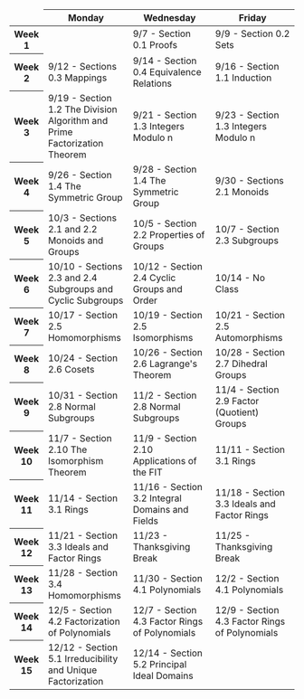 <link href="https://media.uwex.edu/app/droplets_v3/css/droplets.css" rel="stylesheet"></link>
<script href="https://media.uwex.edu/app/droplets_v3/script/droplets.js" type="test/javascript"></script>


<div id="uws-droplets-page">
<table class='hover'>
<thead>
<tr>
	<td style="width:10%"> </td>
	<th style="width:30%">Monday</th>
	<th style="width:30%">Wednesday</th>
	<th style="width:30%">Friday</th>
</tr>
</thead>
<tbody>
<tr>
	<th>Week 1</th>
	<td></td>
	<td>9/7 - Section 0.1 Proofs</td>
	<td>9/9 - Section 0.2 Sets</td>
</tr>
<tr>
	<th>Week 2</th>
	<td>9/12 - Sections 0.3 Mappings</td>
	<td>9/14 - Section 0.4 Equivalence Relations</td>
	<td>9/16 - Section 1.1 Induction</td>
</tr>
<tr>
	<th>Week 3</th>
	<td>9/19 - Section 1.2 The Division Algorithm and Prime Factorization Theorem</td>
	<td>9/21 - Section 1.3 Integers Modulo n</td>
	<td>9/23 - Section 1.3 Integers Modulo n</td>
</tr>
<tr>
	<th>Week 4</th>
	<td>9/26 - Section 1.4 The Symmetric Group</td>
	<td>9/28 - Section 1.4 The Symmetric Group</td>
	<td>9/30 - Sections 2.1 Monoids</td>
</tr>
<tr>
	<th>Week 5</th>
	<td>10/3 - Sections 2.1 and 2.2 Monoids and Groups</td>
	<td>10/5 - Section 2.2 Properties of Groups</td>
	<td>10/7 - Section 2.3 Subgroups</td>
</tr>
<tr>
	<th>Week 6</th>
	<td>10/10 - Sections 2.3 and 2.4 Subgroups and Cyclic Subgroups</td>
	<td>10/12 - Section 2.4 Cyclic Groups and Order</td>
	<td>10/14 - No Class</td>
</tr>
<tr>
	<th>Week 7</th>
	<td>10/17 - Section 2.5 Homomorphisms</td>
	<td>10/19 - Section 2.5 Isomorphisms</td>
	<td>10/21 - Section 2.5 Automorphisms</td>
</tr>
<tr>
	<th>Week 8</th>
	<td>10/24 - Section 2.6 Cosets</td>
	<td>10/26 - Section 2.6 Lagrange's Theorem</td>
	<td>10/28 - Section 2.7 Dihedral Groups</td>
</tr>
<tr>
	<th>Week 9</th>
	<td>10/31 - Section 2.8 Normal Subgroups</td>
	<td>11/2 - Section 2.8 Normal Subgroups</td>
	<td>11/4 - Section 2.9 Factor (Quotient) Groups</td>
</tr>
<tr>
	<th>Week 10</th>
	<td>11/7 - Section 2.10 The Isomorphism Theorem</td>
	<td>11/9 - Section 2.10 Applications of the FIT</td>
	<td>11/11 - Section 3.1 Rings</td>
</tr>
<tr>
	<th>Week 11</th>
	<td>11/14 - Section 3.1 Rings</td>
	<td>11/16 - Section 3.2 Integral Domains and Fields</td>
	<td>11/18 - Section 3.3 Ideals and Factor Rings</td>
</tr>
<tr>
	<th>Week 12</th>
	<td>11/21 - Section 3.3 Ideals and Factor Rings</td>
	<td>11/23 - Thanksgiving Break</td>
	<td>11/25 - Thanksgiving Break</td>
</tr>
<tr>
	<th>Week 13</th>
	<td>11/28 - Section 3.4 Homomorphisms</td>
	<td>11/30 - Section 4.1 Polynomials</td>
	<td>12/2 - Section 4.1 Polynomials</td>
</tr>
<tr>
	<th>Week 14</th>
	<td>12/5 - Section 4.2 Factorization of Polynomials</td>
	<td>12/7 - Section 4.3 Factor Rings of Polynomials</td>
	<td>12/9 - Section 4.3 Factor Rings of Polynomials</td>
</tr>
<tr>
	<th>Week 15</th>
	<td>12/12 - Section 5.1 Irreducibility and Unique Factorization</td>
	<td>12/14 - Section 5.2 Principal Ideal Domains</td>
	<td></td>
</tr>
</tbody>
</table>
</div>